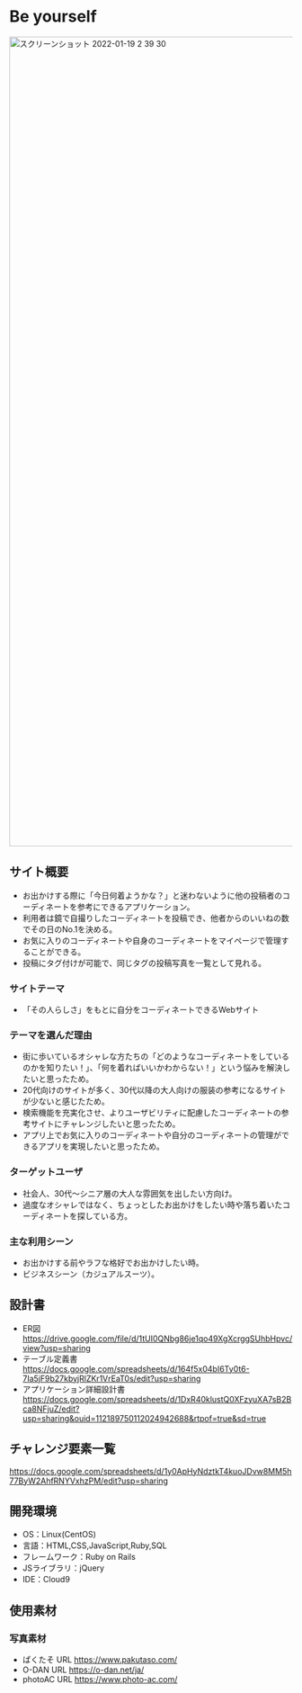 # Be yourself

<img width="1440" alt="スクリーンショット 2022-01-19 2 39 30" src="https://user-images.githubusercontent.com/89032169/149990184-86947e0e-2fbf-40b1-939c-2cc2b69c9083.png">

## サイト概要
* お出かけする際に「今日何着ようかな？」と迷わないように他の投稿者のコーディネートを参考にできるアプリケーション。
* 利用者は鏡で自撮りしたコーディネートを投稿でき、他者からのいいねの数でその日のNo.1を決める。
* お気に入りのコーディネートや自身のコーディネートをマイページで管理することができる。
* 投稿にタグ付けが可能で、同じタグの投稿写真を一覧として見れる。
### サイトテーマ
* 「その人らしさ」をもとに自分をコーディネートできるWebサイト

### テーマを選んだ理由
* 街に歩いているオシャレな方たちの「どのようなコーディネートをしているのかを知りたい！」、「何を着ればいいかわからない！」という悩みを解決したいと思ったため。
* 20代向けのサイトが多く、30代以降の大人向けの服装の参考になるサイトが少ないと感じたため。
* 検索機能を充実化させ、よりユーザビリティに配慮したコーディネートの参考サイトにチャレンジしたいと思ったため。
* アプリ上でお気に入りのコーディネートや自分のコーディネートの管理ができるアプリを実現したいと思ったため。
### ターゲットユーザ
* 社会人、30代〜シニア層の大人な雰囲気を出したい方向け。
* 過度なオシャレではなく、ちょっとしたお出かけをしたい時や落ち着いたコーディネートを探している方。
### 主な利用シーン
* お出かけする前やラフな格好でお出かけしたい時。
* ビジネスシーン（カジュアルスーツ）。
## 設計書
* ER図
https://drive.google.com/file/d/1tUI0QNbg86je1qo49XgXcrggSUhbHpvc/view?usp=sharing
* テーブル定義書
https://docs.google.com/spreadsheets/d/164f5x04bI6Ty0t6-7Ia5jF9b27kbyjRlZKr1VrEaT0s/edit?usp=sharing
* アプリケーション詳細設計書
https://docs.google.com/spreadsheets/d/1DxR40klustQ0XFzyuXA7sB2Bca8NFjuZ/edit?usp=sharing&ouid=112189750112024942688&rtpof=true&sd=true


## チャレンジ要素一覧
https://docs.google.com/spreadsheets/d/1y0ApHyNdztkT4kuoJDvw8MM5h77ByW2AhfRNYVxhzPM/edit?usp=sharing

## 開発環境
- OS：Linux(CentOS)
- 言語：HTML,CSS,JavaScript,Ruby,SQL
- フレームワーク：Ruby on Rails
- JSライブラリ：jQuery
- IDE：Cloud9

## 使用素材
### 写真素材
- ぱくたそ URL https://www.pakutaso.com/
- O-DAN URL https://o-dan.net/ja/
- photoAC URL https://www.photo-ac.com/
